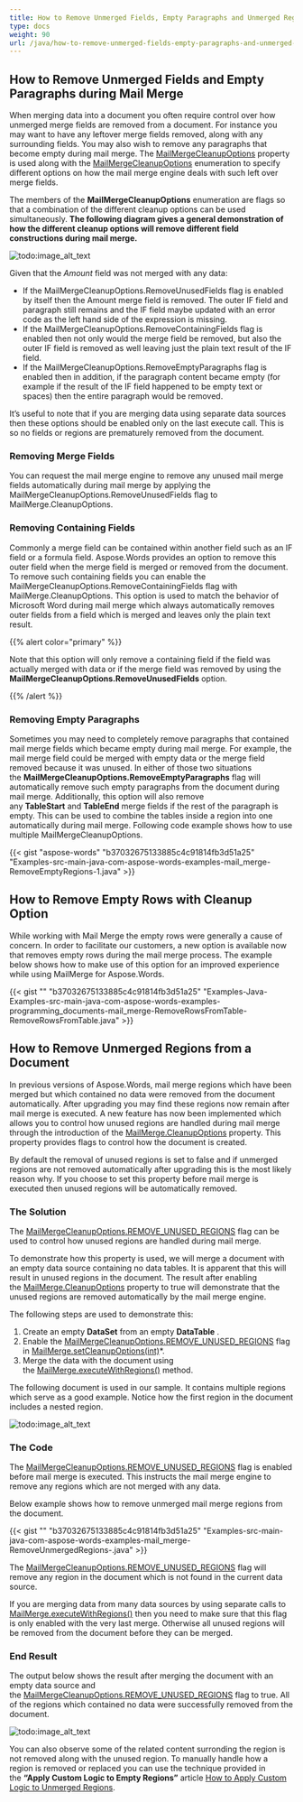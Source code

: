 ```yaml
---
title: How to Remove Unmerged Fields, Empty Paragraphs and Unmerged Regions
type: docs
weight: 90
url: /java/how-to-remove-unmerged-fields-empty-paragraphs-and-unmerged-regions/
---
```


## **How to Remove Unmerged Fields and Empty Paragraphs during Mail Merge**
When merging data into a document you often require control over how unmerged merge fields are removed from a document. For instance you may want to have any leftover merge fields removed, along with any surrounding fields. You may also wish to remove any paragraphs that become empty during mail merge. The [MailMergeCleanupOptions](http://www.aspose.com/api/java/words/com.aspose.words/constants/MailMergeCleanupOptions) property is used along with the [MailMergeCleanupOptions](http://www.aspose.com/api/java/words/com.aspose.words/constants/MailMergeCleanupOptions) enumeration to specify different options on how the mail merge engine deals with such left over merge fields.

The members of the **MailMergeCleanupOptions** enumeration are flags so that a combination of the different cleanup options can be used simultaneously. **The following diagram gives a general demonstration of how the different cleanup options will remove different field constructions during mail merge.** 

![todo:image_alt_text](http://i.imgur.com/uHdMyFl.png)

Given that the *Amount* field was not merged with any data:

- If the MailMergeCleanupOptions.RemoveUnusedFields flag is enabled by itself then the Amount merge field is removed. The outer IF field and paragraph still remains and the IF field maybe updated with an error code as the left hand side of the expression is missing.
- If the MailMergeCleanupOptions.RemoveContainingFields flag is enabled then not only would the merge field be removed, but also the outer IF field is removed as well leaving just the plain text result of the IF field.
- If the MailMergeCleanupOptions.RemoveEmptyParagraphs flag is enabled then in addition, if the paragraph content became empty (for example if the result of the IF field happened to be empty text or spaces) then the entire paragraph would be removed.

It’s useful to note that if you are merging data using separate data sources then these options should be enabled only on the last execute call. This is so no fields or regions are prematurely removed from the document.
### **Removing Merge Fields**
You can request the mail merge engine to remove any unused mail merge fields automatically during mail merge by applying the MailMergeCleanupOptions.RemoveUnusedFields flag to MailMerge.CleanupOptions.
### **Removing Containing Fields**
Commonly a merge field can be contained within another field such as an IF field or a formula field. Aspose.Words provides an option to remove this outer field when the merge field is merged or removed from the document. To remove such containing fields you can enable the MailMergeCleanupOptions.RemoveContainingFields flag with MailMerge.CleanupOptions.
This option is used to match the behavior of Microsoft Word during mail merge which always automatically removes outer fields from a field which is merged and leaves only the plain text result.

{{% alert color="primary" %}} 

Note that this option will only remove a containing field if the field was actually merged with data or if the merge field was removed by using the **MailMergeCleanupOptions.RemoveUnusedFields** option.

{{% /alert %}} 
### **Removing Empty Paragraphs**
Sometimes you may need to completely remove paragraphs that contained mail merge fields which became empty during mail merge. For example, the mail merge field could be merged with empty data or the merge field removed because it was unused.
In either of those two situations the **MailMergeCleanupOptions.RemoveEmptyParagraphs** flag will automatically remove such empty paragraphs from the document during mail merge.
Additionally, this option will also remove any **TableStart** and **TableEnd** merge fields if the rest of the paragraph is empty. This can be used to combine the tables inside a region into one automatically during mail merge.
Following code example shows how to use multiple MailMergeCleanupOptions.

{{< gist "aspose-words" "b37032675133885c4c91814fb3d51a25" "Examples-src-main-java-com-aspose-words-examples-mail_merge-RemoveEmptyRegions-1.java" >}}
## **How to Remove Empty Rows with Cleanup Option**
While working with Mail Merge the empty rows were generally a cause of concern. In order to facilitate our customers, a new option is available now that removes empty rows during the mail merge process. The example below shows how to make use of this option for an improved experience while using MailMerge for Aspose.Words.

{{< gist "" "b37032675133885c4c91814fb3d51a25" "Examples-Java-Examples-src-main-java-com-aspose-words-examples-programming_documents-mail_merge-RemoveRowsFromTable-RemoveRowsFromTable.java" >}}
## **How to Remove Unmerged Regions from a Document**
In previous versions of Aspose.Words, mail merge regions which have been merged but which contained no data were removed from the document automatically. After upgrading you may find these regions now remain after mail merge is executed. A new feature has now been implemented which allows you to control how unused regions are handled during mail merge through the introduction of the [MailMerge.CleanupOptions](http://www.aspose.com/api/java/words/com.aspose.words/classes/MailMerge) property. This property provides flags to control how the document is created.

By default the removal of unused regions is set to false and if unmerged regions are not removed automatically after upgrading this is the most likely reason why. If you choose to set this property before mail merge is executed then unused regions will be automatically removed.
### **The Solution**
The [MailMergeCleanupOptions.REMOVE_UNUSED_REGIONS](http://www.aspose.com/api/java/words/com.aspose.words/constants/MailMergeCleanupOptions) flag can be used to control how unused regions are handled during mail merge.

To demonstrate how this property is used, we will merge a document with an empty data source containing no data tables. It is apparent that this will result in unused regions in the document. The result after enabling the [MailMerge.CleanupOptions](http://www.aspose.com/api/java/words/com.aspose.words/classes/MailMerge) property to true will demonstrate that the unused regions are removed automatically by the mail merge engine.

The following steps are used to demonstrate this:

1. Create an empty **DataSet** from an empty **DataTable** .
1. Enable the [MailMergeCleanupOptions.REMOVE_UNUSED_REGIONS](http://www.aspose.com/api/java/words/com.aspose.words/constants/MailMergeCleanupOptions) flag in [MailMerge.setCleanupOptions(int)](http://www.aspose.com/api/java/words/com.aspose.words/classes/MailMerge)*.
1. Merge the data with the document using the [MailMerge.executeWithRegions()](http://www.aspose.com/api/java/words/com.aspose.words/classes/MailMerge) method.

The following document is used in our sample. It contains multiple regions which serve as a good example. Notice how the first region in the document includes a nested region. 

![todo:image_alt_text](/plugins/servlet/confluence/placeholder/unknown-attachment)
### **The Code**
The [MailMergeCleanupOptions.REMOVE_UNUSED_REGIONS](http://www.aspose.com/api/java/words/com.aspose.words/constants/MailMergeCleanupOptions) flag is enabled before mail merge is executed. This instructs the mail merge engine to remove any regions which are not merged with any data.

Below example shows how to remove unmerged mail merge regions from the document.

{{< gist "" "b37032675133885c4c91814fb3d51a25" "Examples-src-main-java-com-aspose-words-examples-mail_merge-RemoveUnmergedRegions-.java" >}}

The [MailMergeCleanupOptions.REMOVE_UNUSED_REGIONS](http://www.aspose.com/api/java/words/com.aspose.words/constants/MailMergeCleanupOptions) flag will remove any region in the document which is not found in the current data source.

If you are merging data from many data sources by using separate calls to [MailMerge.executeWithRegions()](http://www.aspose.com/api/java/words/com.aspose.words/classes/MailMerge) then you need to make sure that this flag is only enabled with the very last merge. Otherwise all unused regions will be removed from the document before they can be merged.
### **End Result**
The output below shows the result after merging the document with an empty data source and the [MailMergeCleanupOptions.REMOVE_UNUSED_REGIONS](http://www.aspose.com/api/java/words/com.aspose.words/constants/MailMergeCleanupOptions) flag to true. All of the regions which contained no data were successfully removed from the document.

![todo:image_alt_text](/plugins/servlet/confluence/placeholder/unknown-attachment)



You can also observe some of the related content surronding the region is not removed along with the unused region. To manually handle how a region is removed or replaced you can use the technique provided in the **“Apply Custom Logic to Empty Regions”** article [How to Apply Custom Logic to Unmerged Regions](http://www.aspose.com/docs/display/wordsjava/How+to+Execute+Mail+Merge).
